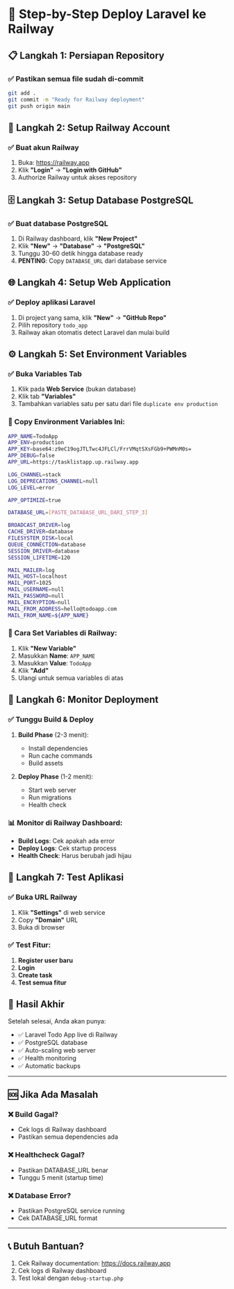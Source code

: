# 🚀 Step-by-Step Deploy Laravel ke Railway

## 📋 Langkah 1: Persiapan Repository

### ✅ Pastikan semua file sudah di-commit
```bash
git add .
git commit -m "Ready for Railway deployment"
git push origin main
```

## 🔧 Langkah 2: Setup Railway Account

### ✅ Buat akun Railway
1. Buka: https://railway.app
2. Klik **"Login"** → **"Login with GitHub"**
3. Authorize Railway untuk akses repository

## 🗄️ Langkah 3: Setup Database PostgreSQL

### ✅ Buat database PostgreSQL
1. Di Railway dashboard, klik **"New Project"**
2. Klik **"New"** → **"Database"** → **"PostgreSQL"**
3. Tunggu 30-60 detik hingga database ready
4. **PENTING**: Copy `DATABASE_URL` dari database service

## 🌐 Langkah 4: Setup Web Application

### ✅ Deploy aplikasi Laravel
1. Di project yang sama, klik **"New"** → **"GitHub Repo"**
2. Pilih repository `todo_app`
3. Railway akan otomatis detect Laravel dan mulai build

## ⚙️ Langkah 5: Set Environment Variables

### ✅ Buka Variables Tab
1. Klik pada **Web Service** (bukan database)
2. Klik tab **"Variables"**
3. Tambahkan variables satu per satu dari file `duplicate env production`

### 📝 Copy Environment Variables Ini:

```bash
APP_NAME=TodoApp
APP_ENV=production
APP_KEY=base64:z9eC19ogJTLTwc4JFLCl/FrrVMqtSXsFGb9+PWMnM0s=
APP_DEBUG=false
APP_URL=https://tasklistapp.up.railway.app

LOG_CHANNEL=stack
LOG_DEPRECATIONS_CHANNEL=null
LOG_LEVEL=error

APP_OPTIMIZE=true

DATABASE_URL=[PASTE_DATABASE_URL_DARI_STEP_3]

BROADCAST_DRIVER=log
CACHE_DRIVER=database
FILESYSTEM_DISK=local
QUEUE_CONNECTION=database
SESSION_DRIVER=database
SESSION_LIFETIME=120

MAIL_MAILER=log
MAIL_HOST=localhost
MAIL_PORT=1025
MAIL_USERNAME=null
MAIL_PASSWORD=null
MAIL_ENCRYPTION=null
MAIL_FROM_ADDRESS=hello@todoapp.com
MAIL_FROM_NAME=${APP_NAME}
```

### 🔄 Cara Set Variables di Railway:
1. Klik **"New Variable"**
2. Masukkan **Name**: `APP_NAME`
3. Masukkan **Value**: `TodoApp`
4. Klik **"Add"**
5. Ulangi untuk semua variables di atas

## 🚀 Langkah 6: Monitor Deployment

### ✅ Tunggu Build & Deploy
1. **Build Phase** (2-3 menit):
   - Install dependencies
   - Run cache commands
   - Build assets

2. **Deploy Phase** (1-2 menit):
   - Start web server
   - Run migrations
   - Health check

### 📊 Monitor di Railway Dashboard:
- **Build Logs**: Cek apakah ada error
- **Deploy Logs**: Cek startup process
- **Health Check**: Harus berubah jadi hijau

## 🧪 Langkah 7: Test Aplikasi

### ✅ Buka URL Railway
1. Klik **"Settings"** di web service
2. Copy **"Domain"** URL
3. Buka di browser

### ✅ Test Fitur:
1. **Register user baru**
2. **Login**
3. **Create task**
4. **Test semua fitur**

## 🎯 Hasil Akhir

Setelah selesai, Anda akan punya:
- ✅ Laravel Todo App live di Railway
- ✅ PostgreSQL database
- ✅ Auto-scaling web server
- ✅ Health monitoring
- ✅ Automatic backups

---

## 🆘 Jika Ada Masalah

### ❌ Build Gagal?
- Cek logs di Railway dashboard
- Pastikan semua dependencies ada

### ❌ Healthcheck Gagal?
- Pastikan DATABASE_URL benar
- Tunggu 5 menit (startup time)

### ❌ Database Error?
- Pastikan PostgreSQL service running
- Cek DATABASE_URL format

---

## 📞 Butuh Bantuan?

1. Cek Railway documentation: https://docs.railway.app
2. Cek logs di Railway dashboard
3. Test lokal dengan `debug-startup.php`
